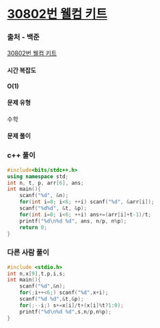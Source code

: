 # [30802번 웰컴 키트](https://www.acmicpc.net/problem/30802)

### 출처 - 백준
[30802번 웰컴 키트](https://www.acmicpc.net/problem/30802)

#### 시간 복잡도
**O(1)**

#### 문제 유형
수학

#### 문제 풀이

### c++ 풀이
```c++
#include<bits/stdc++.h>
using namespace std;
int n, t, p, arr[6], ans;
int main(){
    scanf("%d", &n);
    for(int i=0; i<6; ++i) scanf("%d", &arr[i]);
    scanf("%d%d", &t, &p);
    for(int i=0; i<6; ++i) ans+=(arr[i]+t-1)/t;
    printf("%d\n%d %d", ans, n/p, n%p);
    return 0;
}
```

### 다른 사람 풀이
```c++
#include <stdio.h>
int n,x[9],t,p,i,s;
int main(){
    scanf("%d",&n);
    for(;i++<6;) scanf("%d",x+i);
    scanf("%d %d",&t,&p);
    for(;--i;) s+=x[i]/t+(x[i]%t?1:0);
    printf("%d\n%d %d",s,n/p,n%p);
}
```